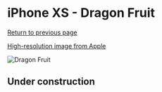 # iPhone XS - Dragon Fruit

[Return to previous page](/iphone_x)

[High-resolution image from Apple](https://store.storeimages.cdn-apple.com/8756/as-images.apple.com/is/MW9A2?wid=4500&hei=4500&fmt=png)

<div style="width: 500px"><img src="/almost_uncompressed/MW9A2.webp" alt="Dragon Fruit"></div>

## Under construction
